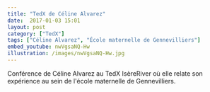 ```yaml
---
title: "TedX de Céline Alvarez"
date:  2017-01-03 15:01
layout: post
category: ["TedX"]
tags: ["Céline Alvarez", "École maternelle de Gennevilliers"]
embed_youtube: nwVgsaNQ-Hw
illustration: /images/nwVgsaNQ-Hw.jpg
---
```


Conférence de Céline Alvarez au TedX IsèreRiver où elle relate son expérience au sein de l'école maternelle de Gennevilliers. 
